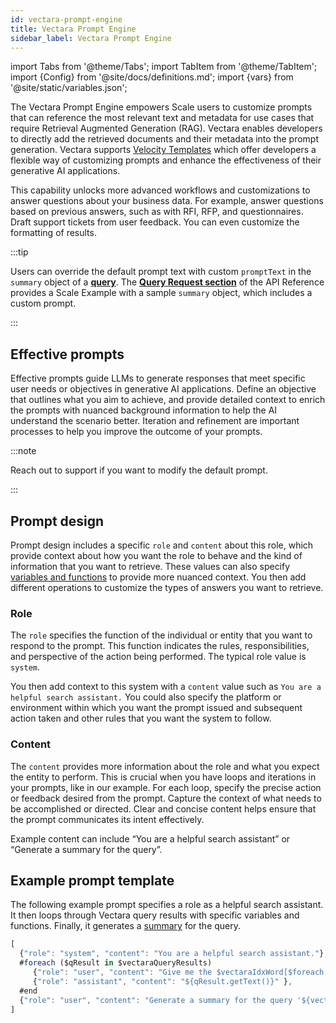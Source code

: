 ```yaml
---
id: vectara-prompt-engine
title: Vectara Prompt Engine
sidebar_label: Vectara Prompt Engine
---
```


import Tabs from '@theme/Tabs';
import TabItem from '@theme/TabItem';
import {Config} from '@site/docs/definitions.md';
import {vars} from '@site/static/variables.json';

The Vectara Prompt Engine empowers Scale users to customize prompts that can
reference the most relevant text and metadata for use cases that require
Retrieval Augmented Generation (RAG). Vectara enables developers to directly
add the retrieved documents and their metadata into the prompt generation.
Vectara supports [Velocity Templates](https://velocity.apache.org/engine/1.7/user-guide.html) which offer
developers a flexible way of customizing prompts and enhance the effectiveness
of their generative AI applications.

This capability unlocks more advanced workflows and customizations to answer
questions about your business data. For example, answer questions based on
previous answers, such as with RFI, RFP, and questionnaires. Draft support
tickets from user feedback. You can even customize the formatting of results.

:::tip

Users can override the default prompt text with custom `promptText` in the
`summary` object of a [**query**](/docs/api-reference/search-apis/search). The
[**Query Request section**](/docs/rest-api/query) of the API Reference provides a Scale
Example with a sample `summary` object, which includes a custom prompt.

:::

## Effective prompts

Effective prompts guide LLMs to generate responses that meet specific user
needs or objectives in generative AI applications. Define an objective
that outlines what you aim to achieve, and provide detailed context to
enrich the prompts with nuanced background information to help the AI
understand the scenario better. Iteration and refinement are important
processes to help you improve the outcome of your prompts.

:::note

Reach out to support if you want to modify the default prompt.

:::

## Prompt design

Prompt design includes a specific `role` and `content` about this role,
which provide context about how you want the role to behave and the kind of
information that you want to retrieve. These values can also specify [variables
and functions](/docs/prompts/custom-prompts-with-metadata) to provide more nuanced context. You then add different
operations to customize the types of answers
you want to retrieve.

### Role

The `role` specifies the function of the individual or entity that you want to
respond to the prompt. This function indicates the rules, responsibilities, and
perspective of the action being performed. The typical role value is `system`.

You then add context to this system with a `content` value such as
`You are a helpful search assistant.` You could also specify the platform
or environment within which you want the prompt issued and subsequent action
taken and other rules that you want the system to follow.

### Content

The `content` provides more information about the role and what you expect the
entity to perform. This is crucial when you have loops and iterations in your
prompts, like in our example. For each loop, specify the precise action or
feedback desired from the prompt. Capture the context of what needs to be
accomplished or directed. Clear and concise content helps ensure that the
prompt communicates its intent effectively.

Example content can include “You are a helpful search assistant” or
“Generate a summary for the query”.

## Example prompt template

The following example prompt specifies a role as a helpful search assistant.
It then loops through Vectara query results with specific variables and
functions. Finally, it generates a [summary](docs/learn/grounded-generation/select-a-summarizer) for the query.

```javascript
[
  {"role": "system", "content": "You are a helpful search assistant."},
  #foreach ($qResult in $vectaraQueryResults)
     {"role": "user", "content": "Give me the $vectaraIdxWord[$foreach.index] search result."},
     {"role": "assistant", "content": "${qResult.getText()}" },
  #end
  {"role": "user", "content": "Generate a summary for the query '${vectaraQuery}' based on the above results."}
]
```
